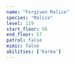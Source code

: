 ```yaml
---
name: "Forgiven Malice"
species: "Malice"
level: 119
start_floor: 56
end_floor: 57
patrol: false
mimic: false
abilities: ['Karma']
---
```

